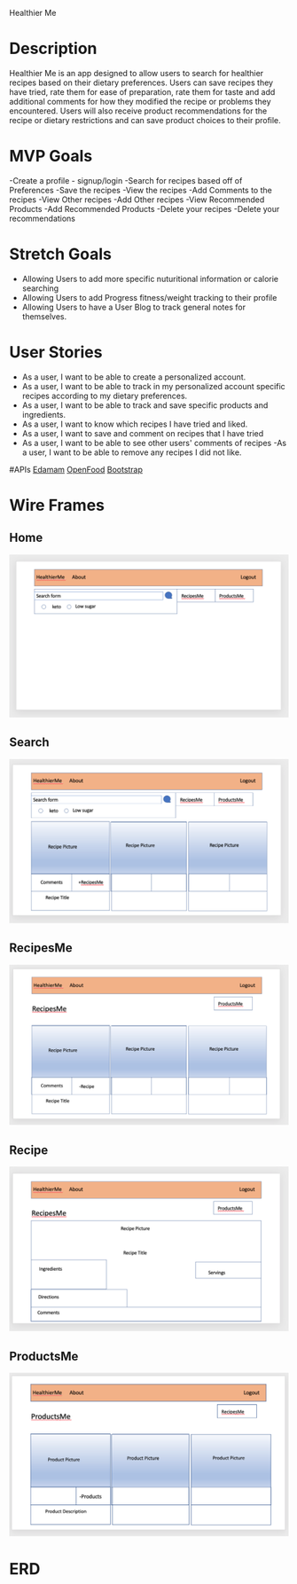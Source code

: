 Healthier Me

# Description
Healthier Me is an app designed to allow users to search for healthier recipes
based on their dietary preferences.  Users can save recipes they have tried, rate them for ease of preparation, rate them for taste and add additional comments for how they modified the recipe or problems they encountered.  Users will also receive product recommendations for the recipe or dietary restrictions and can save product choices to their profile.

# MVP Goals
-Create a profile - signup/login
-Search for recipes based off of Preferences
-Save the recipes
-View the recipes
-Add Comments to the recipes
-View Other recipes 
-Add Other recipes
-View Recommended Products
-Add Recommended Products
-Delete your recipes
-Delete your recommendations

# Stretch Goals
- Allowing Users to add more specific nuturitional information or calorie searching
- Allowing Users to add Progress fitness/weight tracking to their profile
- Allowing Users to have a User Blog to track general notes for themselves.

# User Stories
- As a user, I want to be able to create a personalized account.
- As a user, I want to be able to track in my personalized account specific recipes according to my dietary preferences.
- As a user, I want to be able to track and save specific products and ingredients.
- As a user, I want to know which recipes I have tried and liked.
- As a user, I want to save and comment on recipes that I have tried
- As a user, I want to be able to see other users' comments of recipes
 -As a user, I want to be able to remove any recipes I did not like.

#APIs
[Edamam](https://developer.edamam.com/edamam-docs-recipe-api)
[OpenFood](https://world.openfoodfacts.org/data)
[Bootstrap](https://getbootstrap.com/)

# Wire Frames

## Home
![Home](assets/home.png)

## Search
![Search](assets/search.png)

## RecipesMe
![RecipesMe](assets/recipesMe.png)

## Recipe
![Recipes](assets/recipe.png)

## ProductsMe
![ProductsMe](assets/productsMe.png)

# ERD
